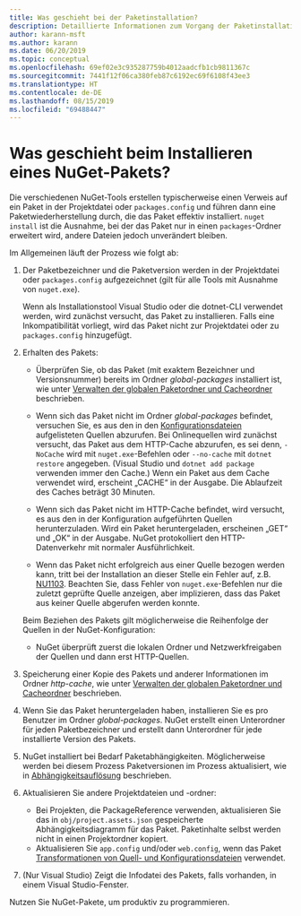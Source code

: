 ```yaml
---
title: Was geschieht bei der Paketinstallation?
description: Detaillierte Informationen zum Vorgang der Paketinstallation
author: karann-msft
ms.author: karann
ms.date: 06/20/2019
ms.topic: conceptual
ms.openlocfilehash: 69ef02e3c935287759b4012aadcfb1cb9811367c
ms.sourcegitcommit: 7441f12f06ca380feb87c6192ec69f6108f43ee3
ms.translationtype: HT
ms.contentlocale: de-DE
ms.lasthandoff: 08/15/2019
ms.locfileid: "69488447"
---
```

# <a name="what-happens-when-a-nuget-package-is-installed"></a>Was geschieht beim Installieren eines NuGet-Pakets?

Die verschiedenen NuGet-Tools erstellen typischerweise einen Verweis auf ein Paket in der Projektdatei oder `packages.config` und führen dann eine Paketwiederherstellung durch, die das Paket effektiv installiert. `nuget install` ist die Ausnahme, bei der das Paket nur in einen `packages`-Ordner erweitert wird, andere Dateien jedoch unverändert bleiben.

Im Allgemeinen läuft der Prozess wie folgt ab:

1. Der Paketbezeichner und die Paketversion werden in der Projektdatei oder `packages.config` aufgezeichnet (gilt für alle Tools mit Ausnahme von `nuget.exe`).

   Wenn als Installationstool Visual Studio oder die dotnet-CLI verwendet werden, wird zunächst versucht, das Paket zu installieren. Falls eine Inkompatibilität vorliegt, wird das Paket nicht zur Projektdatei oder zu `packages.config` hinzugefügt.

2. Erhalten des Pakets:
   - Überprüfen Sie, ob das Paket (mit exaktem Bezeichner und Versionsnummer) bereits im Ordner *global-packages* installiert ist, wie unter [Verwalten der globalen Paketordner und Cacheordner](../consume-packages/managing-the-global-packages-and-cache-folders.md) beschrieben.

   - Wenn sich das Paket nicht im Ordner *global-packages* befindet, versuchen Sie, es aus den in den [Konfigurationsdateien](../consume-packages/Configuring-NuGet-Behavior.md) aufgelisteten Quellen abzurufen. Bei Onlinequellen wird zunächst versucht, das Paket aus dem HTTP-Cache abzurufen, es sei denn, `-NoCache` wird mit `nuget.exe`-Befehlen oder `--no-cache` mit `dotnet restore` angegeben. (Visual Studio und `dotnet add package` verwenden immer den Cache.) Wenn ein Paket aus dem Cache verwendet wird, erscheint „CACHE“ in der Ausgabe. Die Ablaufzeit des Caches beträgt 30 Minuten.

   - Wenn sich das Paket nicht im HTTP-Cache befindet, wird versucht, es aus den in der Konfiguration aufgeführten Quellen herunterzuladen. Wird ein Paket heruntergeladen, erscheinen „GET“ und „OK“ in der Ausgabe. NuGet protokolliert den HTTP-Datenverkehr mit normaler Ausführlichkeit.

   - Wenn das Paket nicht erfolgreich aus einer Quelle bezogen werden kann, tritt bei der Installation an dieser Stelle ein Fehler auf, z.B. [NU1103](../reference/errors-and-warnings/NU1103.md). Beachten Sie, dass Fehler von `nuget.exe`-Befehlen nur die zuletzt geprüfte Quelle anzeigen, aber implizieren, dass das Paket aus keiner Quelle abgerufen werden konnte.

   Beim Beziehen des Pakets gilt möglicherweise die Reihenfolge der Quellen in der NuGet-Konfiguration:

   - NuGet überprüft zuerst die lokalen Ordner und Netzwerkfreigaben der Quellen und dann erst HTTP-Quellen.

3. Speicherung einer Kopie des Pakets und anderer Informationen im Ordner *http-cache*, wie unter [Verwalten der globalen Paketordner und Cacheordner](../consume-packages/managing-the-global-packages-and-cache-folders.md) beschrieben.

4. Wenn Sie das Paket heruntergeladen haben, installieren Sie es pro Benutzer im Ordner *global-packages*. NuGet erstellt einen Unterordner für jeden Paketbezeichner und erstellt dann Unterordner für jede installierte Version des Pakets.

5. NuGet installiert bei Bedarf Paketabhängigkeiten. Möglicherweise werden bei diesem Prozess Paketversionen im Prozess aktualisiert, wie in [Abhängigkeitsauflösung](../concepts/dependency-resolution.md) beschrieben.

6. Aktualisieren Sie andere Projektdateien und -ordner:

    - Bei Projekten, die PackageReference verwenden, aktualisieren Sie das in `obj/project.assets.json` gespeicherte Abhängigkeitsdiagramm für das Paket. Paketinhalte selbst werden nicht in einen Projektordner kopiert.
    - Aktualisieren Sie `app.config` und/oder `web.config`, wenn das Paket [Transformationen von Quell- und Konfigurationsdateien](../create-packages/source-and-config-file-transformations.md) verwendet.

7. (Nur Visual Studio) Zeigt die Infodatei des Pakets, falls vorhanden, in einem Visual Studio-Fenster.

Nutzen Sie NuGet-Pakete, um produktiv zu programmieren.
